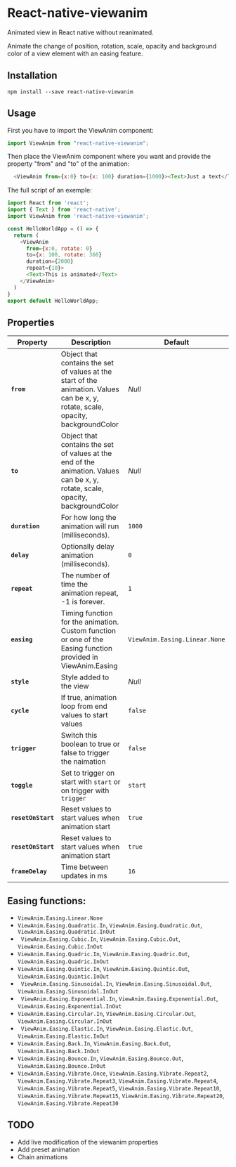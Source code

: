 # React-native-viewanim

Animated view in React native without reanimated.

Animate the change of position, rotation, scale, opacity
and background color of a view element with an easing feature.

## Installation

```
npm install --save react-native-viewanim
```

## Usage

First you have to import the ViewAnim component:

```js
import ViewAnim from "react-native-viewanim";
```

Then place the ViewAnim component where you want and provide the property "from" and "to" of the animation:

```js
  <ViewAnim from={x:0} to={x: 100} duration={1000}><Text>Just a text</Text></ViewAnim>
```

The full script of an exemple:

```js
import React from 'react';
import { Text } from 'react-native';
import ViewAnim from 'react-native-viewanim';

const HelloWorldApp = () => {
  return (
    <ViewAnim
      from={x:0, rotate: 0}
      to={x: 100, rotate: 360}
      duration={2000}
      repeat={10}>
      <Text>This is animated</Text>
    </ViewAnim>
  )
}
export default HelloWorldApp;
```

## Properties

| Property           | Description                                                                                                                       | Default                       |
| ------------------ | --------------------------------------------------------------------------------------------------------------------------------- | ----------------------------- |
| **`from`**         | Object that contains the set of values at the start of the animation. Values can be x, y, rotate, scale, opacity, backgroundColor | _Null_                        |
| **`to`**           | Object that contains the set of values at the end of the animation. Values can be x, y, rotate, scale, opacity, backgroundColor   | _Null_                        |
| **`duration`**     | For how long the animation will run (milliseconds).                                                                               | `1000`                        |
| **`delay`**        | Optionally delay animation (milliseconds).                                                                                        | `0`                           |
| **`repeat`**       | The number of time the animation repeat, -1 is forever.                                                                           | `1`                           |
| **`easing`**       | Timing function for the animation. Custom function or one of the Easing function provided in ViewAnim.Easing                      | `ViewAnim.Easing.Linear.None` |
| **`style`**        | Style added to the view                                                                                                           | _Null_                        |
| **`cycle`**        | If true, animation loop from end values to start values                                                                           | `false`                       |
| **`trigger`**      | Switch this boolean to true or false to trigger the naimation                                                                     | `false`                       |
| **`toggle`**       | Set to trigger on start with `start` or on trigger with `trigger`                                                                 | `start`                       |
| **`resetOnStart`** | Reset values to start values when animation start                                                                                 | `true`                        |
| **`resetOnStart`** | Reset values to start values when animation start                                                                                 | `true`                        |
| **`frameDelay`**   | Time between updates in ms                                                                                                        | `16`                          |

## Easing functions:

- `ViewAnim.Easing.Linear.None`
- `ViewAnim.Easing.Quadratic.In`, `ViewAnim.Easing.Quadratic.Out`, ` ViewAnim.Easing.Quadratic.InOut`
- ` ViewAnim.Easing.Cubic.In`, `ViewAnim.Easing.Cubic.Out`, `ViewAnim.Easing.Cubic.InOut`
- `ViewAnim.Easing.Quadric.In`, `ViewAnim.Easing.Quadric.Out`, `ViewAnim.Easing.Quadric.InOut`
- `ViewAnim.Easing.Quintic.In`, `ViewAnim.Easing.Quintic.Out`, `ViewAnim.Easing.Quintic.InOut`
- ` ViewAnim.Easing.Sinusoidal.In`, `ViewAnim.Easing.Sinusoidal.Out`, `ViewAnim.Easing.Sinusoidal.InOut`
- ` ViewAnim.Easing.Exponential.In`, `ViewAnim.Easing.Exponential.Out`, `ViewAnim.Easing.Exponential.InOut`
- `ViewAnim.Easing.Circular.In`, `ViewAnim.Easing.Circular.Out`, `ViewAnim.Easing.Circular.InOut`
- ` ViewAnim.Easing.Elastic.In`, `ViewAnim.Easing.Elastic.Out`, `ViewAnim.Easing.Elastic.InOut`
- `ViewAnim.Easing.Back.In`, `ViewAnim.Easing.Back.Out`, `ViewAnim.Easing.Back.InOut`
- `ViewAnim.Easing.Bounce.In`, `ViewAnim.Easing.Bounce.Out`, `ViewAnim.Easing.Bounce.InOut`
- `ViewAnim.Easing.Vibrate.Once`, `ViewAnim.Easing.Vibrate.Repeat2`, `ViewAnim.Easing.Vibrate.Repeat3`, `ViewAnim.Easing.Vibrate.Repeat4`, `ViewAnim.Easing.Vibrate.Repeat5`, `ViewAnim.Easing.Vibrate.Repeat10`, `ViewAnim.Easing.Vibrate.Repeat15`, `ViewAnim.Easing.Vibrate.Repeat20`, `ViewAnim.Easing.Vibrate.Repeat30`

## TODO

- Add live modification of the viewanim properties
- Add preset animation
- Chain animations
